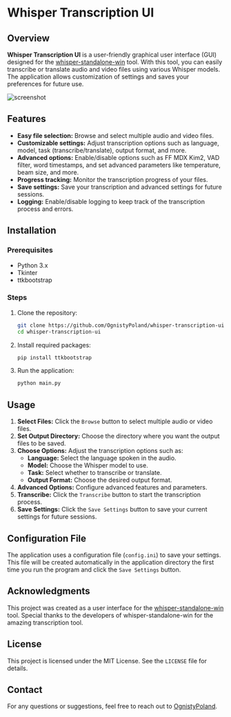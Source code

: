 # Whisper Transcription UI

## Overview

**Whisper Transcription UI** is a user-friendly graphical user interface (GUI) designed for the [whisper-standalone-win](https://github.com/Purfview/whisper-standalone-win) tool. With this tool, you can easily transcribe or translate audio and video files using various Whisper models. The application allows customization of settings and saves your preferences for future use.

![screenshot](https://i.imgur.com/ZGihUKE.png) 

## Features

- **Easy file selection:** Browse and select multiple audio and video files.
- **Customizable settings:** Adjust transcription options such as language, model, task (transcribe/translate), output format, and more.
- **Advanced options:** Enable/disable options such as FF MDX Kim2, VAD filter, word timestamps, and set advanced parameters like temperature, beam size, and more.
- **Progress tracking:** Monitor the transcription progress of your files.
- **Save settings:** Save your transcription and advanced settings for future sessions.
- **Logging:** Enable/disable logging to keep track of the transcription process and errors.

## Installation

### Prerequisites
- Python 3.x
- Tkinter
- ttkbootstrap

### Steps

1. Clone the repository:
    ```sh
    git clone https://github.com/OgnistyPoland/whisper-transcription-ui.git
    cd whisper-transcription-ui
    ```

2. Install required packages:
    ```sh
    pip install ttkbootstrap
    ```

3. Run the application:
    ```sh
    python main.py
    ```

## Usage

1. **Select Files:** Click the `Browse` button to select multiple audio or video files.
2. **Set Output Directory:** Choose the directory where you want the output files to be saved.
3. **Choose Options:** Adjust the transcription options such as:
   - **Language:** Select the language spoken in the audio.
   - **Model:** Choose the Whisper model to use.
   - **Task:** Select whether to transcribe or translate.
   - **Output Format:** Choose the desired output format.
4. **Advanced Options:** Configure advanced features and parameters.
5. **Transcribe:** Click the `Transcribe` button to start the transcription process.
6. **Save Settings:** Click the `Save Settings` button to save your current settings for future sessions.

## Configuration File

The application uses a configuration file (`config.ini`) to save your settings. This file will be created automatically in the application directory the first time you run the program and click the `Save Settings` button.

## Acknowledgments

This project was created as a user interface for the [whisper-standalone-win](https://github.com/Purfview/whisper-standalone-win) tool. Special thanks to the developers of whisper-standalone-win for the amazing transcription tool.

## License

This project is licensed under the MIT License. See the `LICENSE` file for details.

## Contact

For any questions or suggestions, feel free to reach out to [OgnistyPoland](https://github.com/OgnistyPoland).

